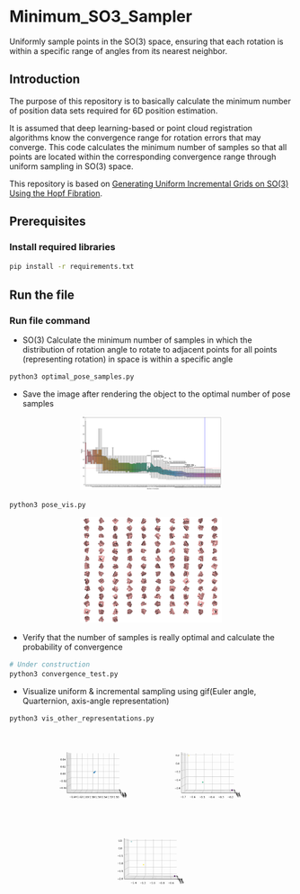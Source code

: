 # Minimum_SO3_Sampler

Uniformly sample points in the SO(3) space, ensuring that each rotation is within a specific range of angles from its nearest neighbor.

## Introduction

The purpose of this repository is to basically calculate the minimum number of position data sets required for 6D position estimation.

It is assumed that deep learning-based or point cloud registration algorithms know the convergence range for rotation errors that may converge. 
This code calculates the minimum number of samples so that all points are located within the corresponding convergence range through uniform sampling in SO(3) space.

This repository is based on [Generating Uniform Incremental Grids on SO(3) Using the Hopf Fibration](https://lavalle.pl/software/so3/so3.html).

## Prerequisites

### Install required libraries

```bash
pip install -r requirements.txt
```

## Run the file

### Run file command

- SO(3) Calculate the minimum number of samples in which the distribution of rotation angle to rotate to adjacent points for all points (representing rotation) in space is within a specific angle

```bash
python3 optimal_pose_samples.py
```

- Save the image after rendering the object to the optimal number of pose samples

<div align=center><img width="50%" height="50%" src="images/optimal_pose_samples_remove_outliers.png"/></div>

```bash
python3 pose_vis.py
```

<div align=center><img width="50%" height="50%" src="images/housing.png"/></div>

- Verify that the number of samples is really optimal and calculate the probability of convergence

```bash
# Under construction
python3 convergence_test.py
```

- Visualize uniform & incremental sampling using gif(Euler angle, Quarternion, axis-angle representation)

```bash
python3 vis_other_representations.py
```

<p align="center">
  <img src="images/gifs/euler_angles.gif" alt="Euler angle" width="200"/>
  <img src="images/gifs/quaternions_3d.gif" alt="Quaternion in 3D" width="200"/>
  <img src="images/gifs/rotation_vectors.gif" alt="Axis-angle representation" width="200"/>
</p>
